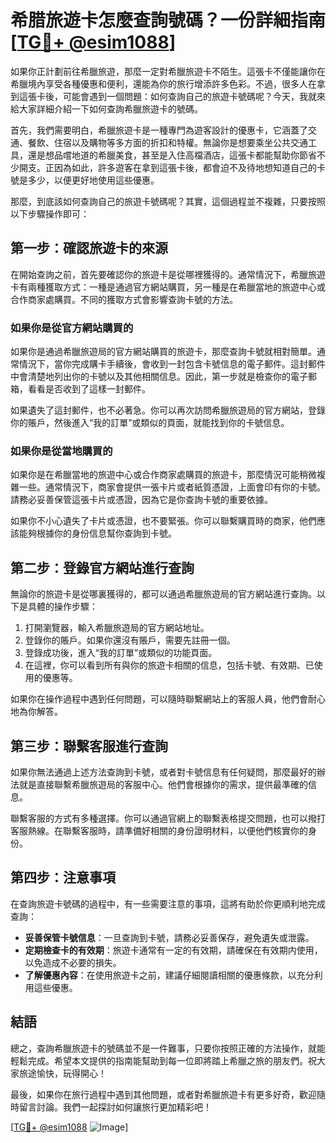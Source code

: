 # 希腊旅遊卡怎麼查詢號碼？一份詳細指南[[TG💪+ @esim1088](https://t.me/s/esim1088)]

如果你正計劃前往希臘旅遊，那麼一定對希臘旅遊卡不陌生。這張卡不僅能讓你在希臘境內享受各種優惠和便利，還能為你的旅行增添許多色彩。不過，很多人在拿到這張卡後，可能會遇到一個問題：如何查詢自己的旅遊卡號碼呢？今天，我就來給大家詳細介紹一下如何查詢希臘旅遊卡的號碼。

首先，我們需要明白，希臘旅遊卡是一種專門為遊客設計的優惠卡，它涵蓋了交通、餐飲、住宿以及購物等多方面的折扣和特權。無論你是想要乘坐公共交通工具，還是想品嚐地道的希臘美食，甚至是入住高檔酒店，這張卡都能幫助你節省不少開支。正因為如此，許多遊客在拿到這張卡後，都會迫不及待地想知道自己的卡號是多少，以便更好地使用這些優惠。

那麼，到底該如何查詢自己的旅遊卡號碼呢？其實，這個過程並不複雜，只要按照以下步驟操作即可：

## 第一步：確認旅遊卡的來源

在開始查詢之前，首先要確認你的旅遊卡是從哪裡獲得的。通常情況下，希臘旅遊卡有兩種獲取方式：一種是通過官方網站購買，另一種是在希臘當地的旅遊中心或合作商家處購買。不同的獲取方式會影響查詢卡號的方法。

### 如果你是從官方網站購買的

如果你是通過希臘旅遊局的官方網站購買的旅遊卡，那麼查詢卡號就相對簡單。通常情況下，當你完成購卡手續後，會收到一封包含卡號信息的電子郵件。這封郵件中會清楚地列出你的卡號以及其他相關信息。因此，第一步就是檢查你的電子郵箱，看看是否收到了這樣一封郵件。

如果遺失了這封郵件，也不必著急。你可以再次訪問希臘旅遊局的官方網站，登錄你的賬戶，然後進入“我的訂單”或類似的頁面，就能找到你的卡號信息。

### 如果你是從當地購買的

如果你是在希臘當地的旅遊中心或合作商家處購買的旅遊卡，那麼情況可能稍微複雜一些。通常情況下，商家會提供一張卡片或者紙質憑證，上面會印有你的卡號。請務必妥善保管這張卡片或憑證，因為它是你查詢卡號的重要依據。

如果你不小心遺失了卡片或憑證，也不要緊張。你可以聯繫購買時的商家，他們應該能夠根據你的身份信息幫你查詢到卡號。

## 第二步：登錄官方網站進行查詢

無論你的旅遊卡是從哪裏獲得的，都可以通過希臘旅遊局的官方網站進行查詢。以下是具體的操作步驟：

1. 打開瀏覽器，輸入希臘旅遊局的官方網站地址。
2. 登錄你的賬戶。如果你還沒有賬戶，需要先註冊一個。
3. 登錄成功後，進入“我的訂單”或類似的功能頁面。
4. 在這裡，你可以看到所有與你的旅遊卡相關的信息，包括卡號、有效期、已使用的優惠等。

如果你在操作過程中遇到任何問題，可以隨時聯繫網站上的客服人員，他們會耐心地為你解答。

## 第三步：聯繫客服進行查詢

如果你無法通過上述方法查詢到卡號，或者對卡號信息有任何疑問，那麼最好的辦法就是直接聯繫希臘旅遊局的客服中心。他們會根據你的需求，提供最準確的信息。

聯繫客服的方式有多種選擇。你可以通過官網上的聯繫表格提交問題，也可以撥打客服熱線。在聯繫客服時，請準備好相關的身份證明材料，以便他們核實你的身份。

## 第四步：注意事項

在查詢旅遊卡號碼的過程中，有一些需要注意的事項，這將有助於你更順利地完成查詢：

- **妥善保管卡號信息**：一旦查詢到卡號，請務必妥善保存，避免遺失或泄露。
- **定期檢查卡的有效期**：旅遊卡通常有一定的有效期，請確保在有效期内使用，以免造成不必要的損失。
- **了解優惠內容**：在使用旅遊卡之前，建議仔細閱讀相關的優惠條款，以充分利用這些優惠。

## 結語

總之，查詢希臘旅遊卡的號碼並不是一件難事，只要你按照正確的方法操作，就能輕鬆完成。希望本文提供的指南能幫助到每一位即將踏上希臘之旅的朋友們。祝大家旅途愉快，玩得開心！

最後，如果你在旅行過程中遇到其他問題，或者對希臘旅遊卡有更多好奇，歡迎隨時留言討論。我們一起探討如何讓旅行更加精彩吧！

[[TG💪+ @esim1088](https://t.me/s/esim1088) ![Image](https://i.postimg.cc/4NQfJmqS/Snipaste-2025-05-13-00-14-12.png)]